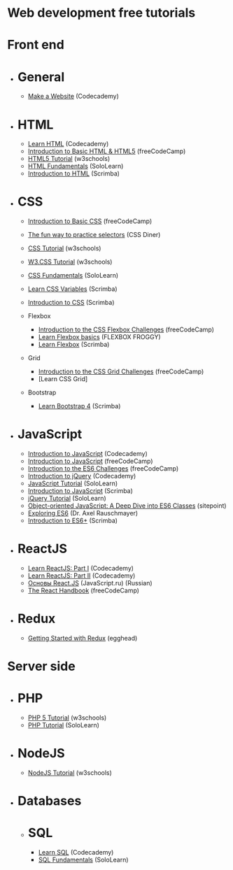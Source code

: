 # Web development free tutorials

# Front end
  - # General
    - [Make a Website](https://www.codecademy.com/learn/make-a-website) (Codecademy)

  - # HTML
    - [Learn HTML](https://www.codecademy.com/learn/learn-html) (Codecademy)
    - [Introduction to Basic HTML & HTML5](https://learn.freecodecamp.org/responsive-web-design/basic-html-and-html5) (freeCodeCamp)
    - [HTML5 Tutorial](https://www.w3schools.com/html/default.asp) (w3schools)
    - [HTML Fundamentals](https://www.sololearn.com/Course/HTML/) (SoloLearn)
    - [Introduction to HTML](https://scrimba.com/g/ghtml) (Scrimba)

  - # CSS
    - [Introduction to Basic CSS](https://learn.freecodecamp.org/responsive-web-design/basic-css) (freeCodeCamp)
    - [The fun way to practice selectors](http://flukeout.github.io/) (CSS Diner)
    - [CSS Tutorial](https://www.w3schools.com/css/default.asp) (w3schools)
    - [W3.CSS Tutorial](https://www.w3schools.com/w3css/default.asp) (w3schools)
    - [CSS Fundamentals](https://www.sololearn.com/Course/CSS/) (SoloLearn)
    - [Learn CSS Variables](https://scrimba.com/g/gcssvariables) (Scrimba)
    - [Introduction to CSS](https://scrimba.com/g/gintrotocss) (Scrimba)

    - Flexbox
      - [Introduction to the CSS Flexbox Challenges](https://learn.freecodecamp.org/responsive-web-design/css-flexbox) (freeCodeCamp)
      - [Learn Flexbox basics](http://flexboxfroggy.com/) (FLEXBOX FROGGY)
      - [Learn Flexbox](https://scrimba.com/g/gflexbox) (Scrimba)

    - Grid
      - [Introduction to the CSS Grid Challenges](https://learn.freecodecamp.org/responsive-web-design/css-grid) (freeCodeCamp)
      - [Learn CSS Grid]

    - Bootstrap
      - [Learn Bootstrap 4](https://scrimba.com/g/gbootstrap4) (Scrimba)

  - # JavaScript
    - [Introduction to JavaScript](https://www.codecademy.com/learn/introduction-to-javascript) (Codecademy)
    - [Introduction to JavaScript](https://learn.freecodecamp.org/javascript-algorithms-and-data-structures/basic-javascript) (freeCodeCamp)
    - [Introduction to the ES6 Challenges](https://learn.freecodecamp.org/javascript-algorithms-and-data-structures/es6) (freeCodeCamp)
    - [Introduction to jQuery](https://www.codecademy.com/learn/learn-jquery) (Codecademy)
    - [JavaScript Tutorial](https://www.sololearn.com/Course/JavaScript/) (SoloLearn)
    - [Introduction to JavaScript](https://scrimba.com/g/gintrotojavascript) (Scrimba)
    - [jQuery Tutorial](https://www.sololearn.com/Course/jQuery/) (SoloLearn)
    - [Object-oriented JavaScript: A Deep Dive into ES6 Classes](https://www.sitepoint.com/object-oriented-javascript-deep-dive-es6-classes/) (sitepoint)
    - [Exploring ES6](http://exploringjs.com/es6.html) (Dr. Axel Rauschmayer)
    - [Introduction to ES6+](https://scrimba.com/g/gintrotoes6) (Scrimba)

  - # ReactJS
    - [Learn ReactJS: Part I](https://www.codecademy.com/learn/react-101) (Codecademy)
    - [Learn ReactJS: Part II](https://www.codecademy.com/learn/react-102) (Codecademy)
    - [Основы React.JS](https://www.youtube.com/watch?v=ol4OVMJZC1w&list=PLDyvV36pndZEz2unvD0a2Spv7RehBrpDO) (JavaScript.ru) (Russian)
    - [The React Handbook](https://medium.freecodecamp.org/the-react-handbook-b71c27b0a795) (freeCodeCamp)

  - # Redux
    - [Getting Started with Redux](https://egghead.io/courses/getting-started-with-redux) (egghead)

# Server side
- # PHP
  - [PHP 5 Tutorial](https://www.w3schools.com/php/default.asp) (w3schools)
  - [PHP Tutorial](https://www.sololearn.com/Course/PHP/) (SoloLearn)

- # NodeJS
  - [NodeJS Tutorial](https://www.w3schools.com/nodejs/default.asp) (w3schools)

- # Databases
  - # SQL
    - [Learn SQL](https://www.codecademy.com/learn/learn-sql) (Codecademy)
    - [SQL Fundamentals](https://www.sololearn.com/Course/SQL/) (SoloLearn)
